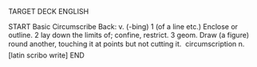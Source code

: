 TARGET DECK
ENGLISH

START
Basic
Circumscribe
Back: v. (-bing) 1 (of a line etc.) Enclose or outline. 2 lay down the limits of; confine, restrict. 3 geom. Draw (a figure) round another, touching it at points but not cutting it.  circumscription n. [latin scribo write]
END
